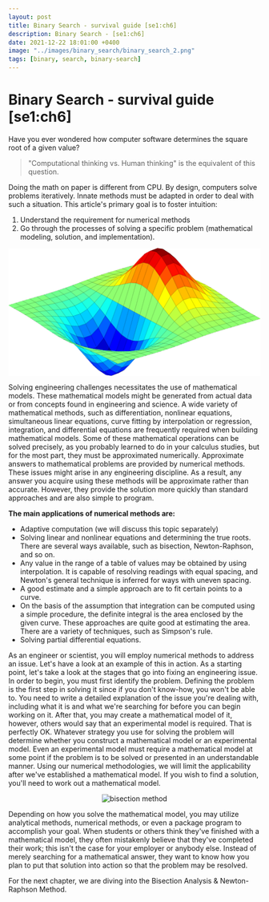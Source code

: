 ```yaml
---
layout: post
title: Binary Search - survival guide [se1:ch6]
description: Binary Search - [se1:ch6]
date: 2021-12-22 18:01:00 +0400
image: "../images/binary_search/binary_search_2.png"
tags: [binary, search, binary-search]
---
```


# Binary Search - survival guide [se1:ch6]

Have you ever wondered how computer software determines the square root of a given value?

> "Computational thinking vs. Human thinking" is the equivalent of this question.

Doing the math on paper is different from CPU. By design, computers solve problems iteratively. Innate methods must be adapted in order to deal with such a situation.
This article's primary goal is to foster intuition:
1. Understand the requirement for numerical methods
2. Go through the processes of solving a specific problem (mathematical modeling, solution, and implementation).

<p align="center">
<img align="center" src="../images/numerical1.png" alt="numerical analysis">
</p>

Solving engineering challenges necessitates the use of mathematical models. These mathematical models might be generated from actual data or from concepts found in engineering and science. A wide variety of mathematical methods, such as differentiation, nonlinear equations, simultaneous linear equations, curve fitting by interpolation or regression, integration, and differential equations are frequently required when building mathematical models. Some of these mathematical operations can be solved precisely, as you probably learned to do in your calculus studies, but for the most part, they must be approximated numerically. Approximate answers to mathematical problems are provided by numerical methods. These issues might arise in any engineering discipline. As a result, any answer you acquire using these methods will be approximate rather than accurate. However, they provide the solution more quickly than standard approaches and are also simple to program.

**The main applications of numerical methods are:**

- Adaptive computation (we will discuss this topic separately)
- Solving linear and nonlinear equations and determining the true roots. There are several ways available, such as bisection, Newton-Raphson, and so on.
- Any value in the range of a table of values may be obtained by using interpolation. It is capable of resolving readings with equal spacing, and Newton's general technique is inferred for ways with uneven spacing.
- A good estimate and a simple approach are to fit certain points to a curve.
- On the basis of the assumption that integration can be computed using a simple procedure, the definite integral is the area enclosed by the given curve. These approaches are quite good at estimating the area. There are a variety of techniques, such as Simpson's rule.
- Solving partial differential equations.

As an engineer or scientist, you will employ numerical methods to address an issue. Let's have a look at an example of this in action. As a starting point, let's take a look at the stages that go into fixing an engineering issue. In order to begin, you must first identify the problem. Defining the problem is the first step in solving it since if you don't know-how, you won't be able to. You need to write a detailed explanation of the issue you're dealing with, including what it is and what we're searching for before you can begin working on it. After that, you may create a mathematical model of it, however, others would say that an experimental model is required. That is perfectly OK. Whatever strategy you use for solving the problem will determine whether you construct a mathematical model or an experimental model. Even an experimental model must require a mathematical model at some point if the problem is to be solved or presented in an understandable manner. Using our numerical methodologies, we will limit the applicability after we've established a mathematical model. If you wish to find a solution, you'll need to work out a mathematical model.

<p align="center">
<img width="450" height="450" src="https://upload.wikimedia.org/wikipedia/commons/thumb/8/8c/Bisection_method.svg/1200px-Bisection_method.svg.png" alt="bisection method">
</p>
Depending on how you solve the mathematical model, you may utilize analytical methods, numerical methods, or even a package program to accomplish your goal. When students or others think they've finished with a mathematical model, they often mistakenly believe that they've completed their work; this isn't the case for your employer or anybody else. Instead of merely searching for a mathematical answer, they want to know how you plan to put that solution into action so that the problem may be resolved.

For the next chapter, we are diving into the Bisection Analysis & Newton-Raphson Method.

